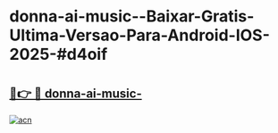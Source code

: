 # donna-ai-music--Baixar-Gratis-Ultima-Versao-Para-Android-IOS-2025-#d4oif

# <h2><a href="https://ainizakaria.my?title=donna-ai-music-&ref=24M">🔗👉 🔴 donna-ai-music-</a></h2>

[![acn](https://github.com/user-attachments/assets/0f9c940e-d8b0-45ae-aac7-cd30a18b3e1c)](https://ainizakaria.my?title=donna-ai-music-&ref=24M)


